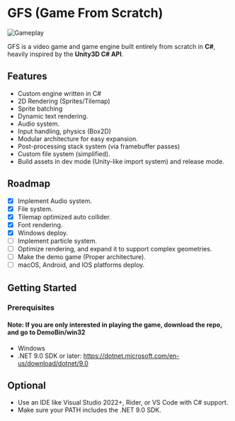 # GFS (Game From Scratch)

![Gameplay](Intro.gif)

GFS is a video game and game engine built entirely from scratch in **C#**, heavily inspired by the **Unity3D C# API**.

## Features

- Custom engine written in C#
- 2D Rendering (Sprites/Tilemap)
- Sprite batching
- Dynamic text rendering.
- Audio system.
- Input handling, physics (Box2D)
- Modular architecture for easy expansion.
- Post-processing stack system (via framebuffer passes)
- Custom file system (simplified).
- Build assets in dev mode (Unity-like import system) and release mode.

## Roadmap
- [x] Implement Audio system.
- [x] File system.
- [x] Tilemap optimized auto collider.
- [x] Font rendering.
- [x] Windows deploy.
- [ ] Implement particle system.
- [ ] Optimize rendering, and expand it to support complex geometries.
- [ ] Make the demo game (Proper architecture).
- [ ] macOS, Android, and IOS platforms deploy.

## Getting Started

### Prerequisites
#### Note: If you are only interested in playing the game, download the repo, and go to DemoBin/win32

- Windows
- .NET 9.0 SDK or later: https://dotnet.microsoft.com/en-us/download/dotnet/9.0

Optional
--------
- Use an IDE like Visual Studio 2022+, Rider, or VS Code with C# support.
- Make sure your PATH includes the .NET 9.0 SDK.
